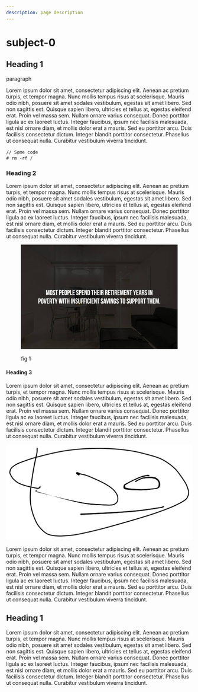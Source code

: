 ```yaml
---
description: page description
---
```


# subject-0

## Heading 1

paragraph

Lorem ipsum dolor sit amet, consectetur adipiscing elit. Aenean ac pretium turpis, et tempor magna. Nunc mollis tempus risus at scelerisque. Mauris odio nibh, posuere sit amet sodales vestibulum, egestas sit amet libero. Sed non sagittis est. Quisque sapien libero, ultricies et tellus at, egestas eleifend erat. Proin vel massa sem. Nullam ornare varius consequat. Donec porttitor ligula ac ex laoreet luctus. Integer faucibus, ipsum nec facilisis malesuada, est nisl ornare diam, et mollis dolor erat a mauris. Sed eu porttitor arcu. Duis facilisis consectetur dictum. Integer blandit porttitor consectetur. Phasellus ut consequat nulla. Curabitur vestibulum viverra tincidunt.

```
// Some code
# rm -rf /
```

### Heading 2

Lorem ipsum dolor sit amet, consectetur adipiscing elit. Aenean ac pretium turpis, et tempor magna. Nunc mollis tempus risus at scelerisque. Mauris odio nibh, posuere sit amet sodales vestibulum, egestas sit amet libero. Sed non sagittis est. Quisque sapien libero, ultricies et tellus at, egestas eleifend erat. Proin vel massa sem. Nullam ornare varius consequat. Donec porttitor ligula ac ex laoreet luctus. Integer faucibus, ipsum nec facilisis malesuada, est nisl ornare diam, et mollis dolor erat a mauris. Sed eu porttitor arcu. Duis facilisis consectetur dictum. Integer blandit porttitor consectetur. Phasellus ut consequat nulla. Curabitur vestibulum viverra tincidunt.

<figure><img src="../../.gitbook/assets/creepy_facts_are_terrifyingly_interesting_640_13.jpg" alt=""><figcaption><p>fig 1</p></figcaption></figure>

#### Heading 3

Lorem ipsum dolor sit amet, consectetur adipiscing elit. Aenean ac pretium turpis, et tempor magna. Nunc mollis tempus risus at scelerisque. Mauris odio nibh, posuere sit amet sodales vestibulum, egestas sit amet libero. Sed non sagittis est. Quisque sapien libero, ultricies et tellus at, egestas eleifend erat. Proin vel massa sem. Nullam ornare varius consequat. Donec porttitor ligula ac ex laoreet luctus. Integer faucibus, ipsum nec facilisis malesuada, est nisl ornare diam, et mollis dolor erat a mauris. Sed eu porttitor arcu. Duis facilisis consectetur dictum. Integer blandit porttitor consectetur. Phasellus ut consequat nulla. Curabitur vestibulum viverra tincidunt.

<img src="../../.gitbook/assets/file.excalidraw.svg" alt="fig 2" class="gitbook-drawing">

Lorem ipsum dolor sit amet, consectetur adipiscing elit. Aenean ac pretium turpis, et tempor magna. Nunc mollis tempus risus at scelerisque. Mauris odio nibh, posuere sit amet sodales vestibulum, egestas sit amet libero. Sed non sagittis est. Quisque sapien libero, ultricies et tellus at, egestas eleifend erat. Proin vel massa sem. Nullam ornare varius consequat. Donec porttitor ligula ac ex laoreet luctus. Integer faucibus, ipsum nec facilisis malesuada, est nisl ornare diam, et mollis dolor erat a mauris. Sed eu porttitor arcu. Duis facilisis consectetur dictum. Integer blandit porttitor consectetur. Phasellus ut consequat nulla. Curabitur vestibulum viverra tincidunt.

## Heading 1

Lorem ipsum dolor sit amet, consectetur adipiscing elit. Aenean ac pretium turpis, et tempor magna. Nunc mollis tempus risus at scelerisque. Mauris odio nibh, posuere sit amet sodales vestibulum, egestas sit amet libero. Sed non sagittis est. Quisque sapien libero, ultricies et tellus at, egestas eleifend erat. Proin vel massa sem. Nullam ornare varius consequat. Donec porttitor ligula ac ex laoreet luctus. Integer faucibus, ipsum nec facilisis malesuada, est nisl ornare diam, et mollis dolor erat a mauris. Sed eu porttitor arcu. Duis facilisis consectetur dictum. Integer blandit porttitor consectetur. Phasellus ut consequat nulla. Curabitur vestibulum viverra tincidunt.
